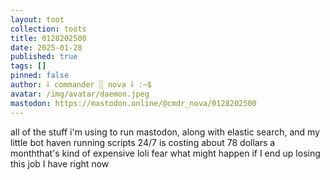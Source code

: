 ```yaml
---
layout: toot
collection: toots
title: 0128202500
date: 2025-01-28
published: true
tags: []
pinned: false
author: ⸸ commander ░ nova ⸸ :~$
avatar: /img/avatar/daemon.jpeg
mastodon: https://mastodon.online/@cmdr_nova/0128202500
---
```


all of the stuff i'm using to run mastodon, along with elastic search, and my little bot haven running scripts 24/7 is costing about 78 dollars a monththat's kind of expensive loli fear what might happen if I end up losing this job I have right now
